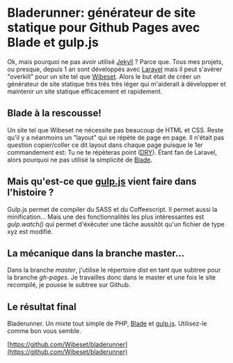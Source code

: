 # Bladerunner: générateur de site statique pour Github Pages avec Blade et gulp.js

Ok, mais pourquoi ne pas avoir utilisé [Jekyll](http://jekyllrb.com/) ? Parce que. Tous mes projets, ou presque, depuis 1 an sont développés avec [Laravel](http://laravel.com) mais il peut s'avérer "overkill" pour un site tel que [Wibeset](http://wibeset.com). Alors le but était de créer un générateur de site statique très très très léger qui m'aiderait à développer et maintenir un site statique efficacement et rapidement.

## Blade à la rescousse!

Un site tel que Wibeset ne nécessite pas beaucoup de HTML et CSS. Reste qu'il y a néanmoins un "layout" qui se répète de page en page. Il n'était pas question copier/coller ce dit layout dans chaque page puisque le 1er commandement est: Tu ne te répèteras point ([DRY](http://en.wikipedia.org/wiki/Don%27t_repeat_yourself)). Étant fan de Laravel, alors pourquoi ne pas utilisé la simplicité de [Blade](http://laravel.com/docs/templates).

<script src="https://gist.github.com/dominicmartineau/a3f984873a510b70001a.js"></script>

## Mais qu'est-ce que [gulp.js](http://gulpjs.com) vient faire dans l'histoire ?

Gulp.js permet de compiler du SASS et du Coffeescript. Il permet aussi la minification... Mais une des fonctionnalités les plus intéressantes est <em>gulp.watch()</em> qui permet d'éxécuter une tâche aussitôt qu'un fichier de type xyz est modifié.

<script src="https://gist.github.com/dominicmartineau/1576a7ad4f957021f1d0.js"></script>

## La mécanique dans la branche master...

Dans la branche <em>master</em>, j'utilise le répertoire <em>dist</em> en tant que subtree pour la branche <em>gh-pages</em>. Je travailles donc dans le master et une fois le site recompilé, je pousse le subtree sur Github.

<script src="https://gist.github.com/dominicmartineau/6bc21eec008854ebdeb8.js"></script>

## Le résultat final

Bladerunner. Un mixte tout simple de PHP, [Blade](http://laravel.com/docs/templates) et [gulp.js](http://gulpjs.com). Utilisez-le comme bon vous semble.

[https://github.com/Wibeset/bladerunner](https://github.com/Wibeset/bladerunner)